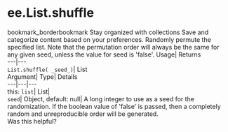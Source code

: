 
#  ee.List.shuffle 
bookmark_borderbookmark Stay organized with collections  Save and categorize content based on your preferences.
Randomly permute the specified list. Note that the permutation order will always be the same for any given seed, unless the value for seed is 'false'. 
Usage| Returns  
---|---  
`List.shuffle( _seed_)`| List  
Argument| Type| Details  
---|---|---  
this: `list`| List|   
`seed`| Object, default: null| A long integer to use as a seed for the randomization. If the boolean value of 'false' is passed, then a completely random and unreproducible order will be generated.  
Was this helpful?
